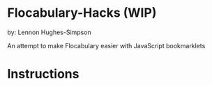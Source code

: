 # Flocabulary-Hacks (WIP)
by: Lennon Hughes-Simpson

An attempt to make Flocabulary easier with JavaScript bookmarklets

# Instructions

